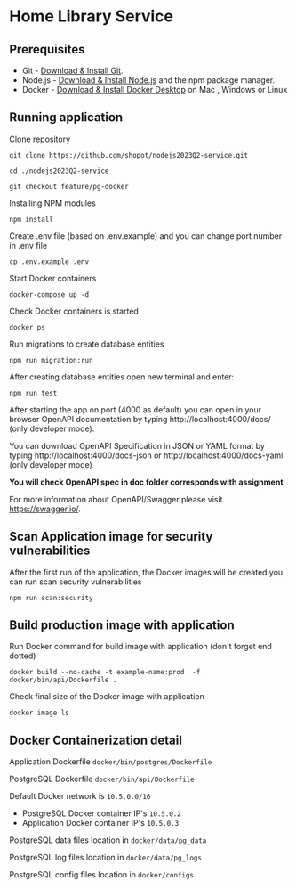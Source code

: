 # Home Library Service

## Prerequisites

- Git - [Download & Install Git](https://git-scm.com/downloads).
- Node.js - [Download & Install Node.js](https://nodejs.org/en/download/) and the npm package manager.
- Docker - [Download & Install Docker Desktop](https://docs.docker.com/desktop/) on Mac , Windows or Linux

## Running application

Clone repository

```shell
git clone https://github.com/shopot/nodejs2023Q2-service.git
```

```shell
cd ./nodejs2023Q2-service
```

```shell
git checkout feature/pg-docker
```

Installing NPM modules

```shell
npm install
```

Create .env file (based on .env.example)
and you can change port number in .env file 

```shell
cp .env.example .env
```

Start Docker containers

```shell
docker-compose up -d
```

Check Docker containers is started

```shell
docker ps
```

Run migrations to create database entities

```shell
npm run migration:run
```

After creating database entities open new terminal and enter:

```
npm run test
```

After starting the app on port (4000 as default) you can open
in your browser OpenAPI documentation by typing http://localhost:4000/docs/ (only developer mode).

You can download OpenAPI Specification in JSON or YAML format  by typing http://localhost:4000/docs-json
or http://localhost:4000/docs-yaml (only developer mode)

**You will check OpenAPI spec in doc folder corresponds with assignment**

For more information about OpenAPI/Swagger please visit https://swagger.io/.

## Scan Application image for security vulnerabilities
After the first run of the application, the Docker images will be created you can run scan security vulnerabilities

```shell
npm run scan:security
```

## Build production image with application

Run Docker command for build image with application (don't forget end dotted) 
```shell
docker build --no-cache -t example-name:prod  -f docker/bin/api/Dockerfile .
```

Check final size of the Docker image with application 

```shell
docker image ls
```


## Docker Containerization detail
Application Dockerfile `docker/bin/postgres/Dockerfile`

PostgreSQL Dockerfile  `docker/bin/api/Dockerfile`

Default Docker network is `10.5.0.0/16`
- PostgreSQL Docker container IP's `10.5.0.2`
- Application Docker container IP's `10.5.0.3`

PostgreSQL data files location in `docker/data/pg_data`

PostgreSQL log files location in `docker/data/pg_logs`

PostgreSQL config files location in `docker/configs`

